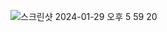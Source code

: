 ![스크린샷 2024-01-29 오후 5 59 20](https://github.com/pjw74/xyz_stage-shutter/assets/70009161/c3bd1c42-ece8-4354-94b6-36fda359359b)
